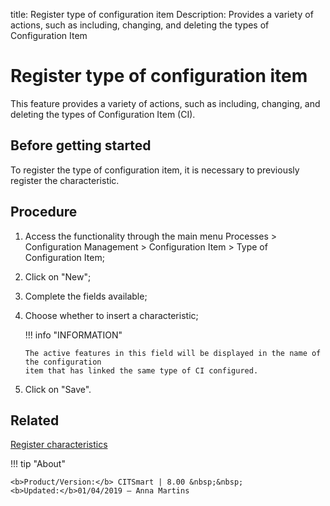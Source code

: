 title: Register type of configuration item
Description: Provides a variety of actions, such as including, changing, and deleting the types of Configuration Item
# Register type of configuration item

This feature provides a variety of actions, such as including, changing, and 
deleting the types of Configuration Item (CI).

Before getting started
--------------------------

To register the type of configuration item, it is necessary to previously
register the characteristic.

Procedure
-------------

1.  Access the functionality through the main menu Processes \> Configuration
    Management \> Configuration Item \> Type of Configuration Item;

2.  Click on "New";

3.  Complete the fields available;

4.  Choose whether to insert a characteristic;

    !!! info "INFORMATION"
    
        The active features in this field will be displayed in the name of the configuration 
        item that has linked the same type of CI configured.

5.  Click on "Save".

Related
-------

[Register characteristics](/en-us/citsmart-platform-8/processes/configuration/configuration/register-characteristics.html)

!!! tip "About"

    <b>Product/Version:</b> CITSmart | 8.00 &nbsp;&nbsp;
    <b>Updated:</b>01/04/2019 – Anna Martins
